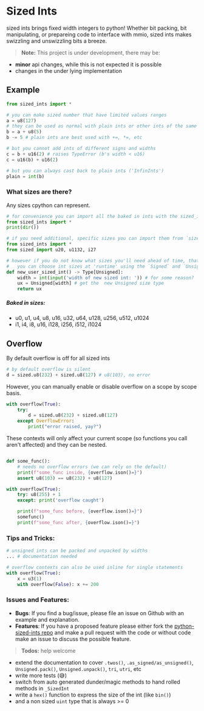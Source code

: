# Sized Ints

sized ints brings fixed width integers to python! Whether bit packing, bit manipulating, or prepareing code to interface with mmio, sized ints makes swizzling and unswizzling bits a breeze.

> __Note:__ This project is under development, there may be:
- **minor** api changes, while this is not expected it is possible
- changes in the under lying implementation

## Example
```python
from sized_ints import *

# you can make sized number that have limited values ranges
a = u8(127)
# they can be used as normal with plain ints or other ints of the same size
b = a + u8(5)
b -= 5 # plain ints are best used with +=, *=, etc

# but you cannot add ints of different signs and widths
c = b + u16(2) # raises TypeError (b's width < u16)
c = u16(b) + u16(2)

# but you can always cast back to plain ints ('InfinInts')
plain = int(b)

```

### What sizes are there?
Any sizes cpython can represent.
```python
# for convenience you can import all the baked in ints with the sized_ints module
from sized_ints import *
print(dir())

# if you need additional, specific sizes you can import them from `sized` after importing sized_ints
from sized_ints import *
from sized import u20, u1132, i27

# however if you do not know what sizes you'll need ahead of time, that's fine.
#   you can choose int sizes at 'runtime' using the `Signed` and `Unsigned` types
def new_user_sized_int() -> Type[Unsigned]:
    width = int(input('width of new sized int: ')) # for some reason?
    ux = Unsigned[width] # get the  new Unsigned size type
    return ux
```
##### Baked in sizes:
- u0, u1, u4, u8, u16, u32, u64, u128, u256, u512, u1024
- i1, i4, i8, u16, i128, i256, i512, i1024

## Overflow
By default overflow is off for all sized ints

```python
# by default overflow is silent
d = sized.u8(232) + sized.u8(127) # u8(103), no error
```

However, you can manually enable or disable overflow on a scope by scope basis.
```python
with overflow(True):
    try:
        d = sized.u8(232) + sized.u8(127)
    except OverflowError:
        print("error raised, yay?")
```
These contexts will only affect your current scope (so functions you call aren't affected) and they can be nested.
```python

def some_func():
    # needs no overflow errors (we can rely on the default)
    print(f"some_func inside, {overflow.ison()=}")
    assert u8(103) == u8(232) + u8(127)

with overflow(True):
    try: u8(255) + 1
    except: print('overflow caught')

    print(f"some_func before, {overflow.ison()=}")
    somefunc()
    print(f"some_func after, {overflow.ison()=}")
```

### Tips and Tricks:
```python
# unsigned ints can be packed and unpacked by widths
... # documentation needed
```
```python
# overflow contexts can also be used inline for single statements
with overflow(True):
    x = u3(1)
    with overflow(False): x += 200
```

### Issues and Features:
- __Bugs__: If you find a bug/issue, please file an issue on Github with an example and explanation.
- __Features__: If you have a proposed feature please either fork the [python-sized-ints repo](https://github.com/TG-Techie/python-sized-ints) and make a pull request with the code or without code make an issue to discuss the possible feature.

> __Todos:__ help welcome
- extend the documentation to cover `.twos()`, `.as_signed/as_unsigned()`, `Unsigned.pack()`, `Unsigned.unpack()`, `tri`, `utri`, etc
- write more tests (:sweat_smile:)
- switch from auto generated dunder/magic methods to hand rolled methods in `_SizedInt`
- write a `hex()` function to express the size of the int (like `bin()`)
- and a non sized `uint` type that is always >= 0
